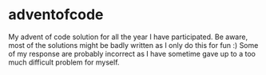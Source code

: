 # adventofcode
My advent of code solution for all the year I have participated. Be aware, most of the solutions might be badly written as I only do this for fun :)
Some of my response are probably incorrect as I have sometime gave up to a too much difficult problem for myself.